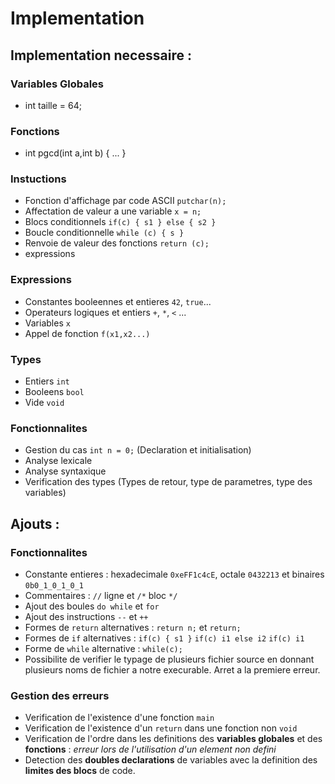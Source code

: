 # Implementation
## Implementation necessaire :
### Variables Globales
- int taille = 64;
### Fonctions 
- int pgcd(int a,int b) { ... }
### Instuctions
- Fonction d'affichage par code ASCII `putchar(n);`
- Affectation de valeur a une variable `x = n;`
- Blocs conditionnels `if(c) { s1 } else { s2 }`
- Boucle conditionnelle `while (c) { s }`
- Renvoie de valeur des fonctions `return (c);`
- expressions
### Expressions
- Constantes booleennes et entieres `42`, `true`... 
- Operateurs logiques et entiers `+`, `*`, `<` ... 
- Variables `x` 
- Appel de fonction `f(x1,x2...)` 
### Types
- Entiers `int` 
- Booleens `bool` 
- Vide `void`	
### Fonctionnalites
- Gestion du cas `int n = 0;` (Declaration et initialisation)
- Analyse lexicale
- Analyse syntaxique
- Verification des types (Types de retour, type de parametres, type des variables)

## Ajouts :
### Fonctionnalites
- Constante entieres : hexadecimale `0xeFF1c4cE`, octale `0432213` et binaires `0b0_1_0_1_0_1`
- Commentaires : `//` ligne et `/*` bloc `*/`
- Ajout des boules `do while`	et `for`
- Ajout des instructions `--` et `++` 
- Formes de `return` alternatives : `return n;` et `return;`
- Formes de `if` alternatives : `if(c) { s1 }` `if(c) i1 else i2` `if(c) i1`
- Forme de `while` alternative : `while(c);`
- Possibilite de verifier le typage de plusieurs fichier source en donnant plusieurs noms de fichier a notre execurable. Arret a la premiere erreur.
### Gestion des erreurs
- Verification de l'existence d'une fonction `main`
- Verification de l'existence d'un `return` dans une fonction non `void`
- Verification de l'ordre dans les definitions des **variables globales** et des **fonctions** : *erreur lors de l'utilisation d'un element non defini*
- Detection des **doubles declarations** de variables avec la definition des **limites des blocs** de code.